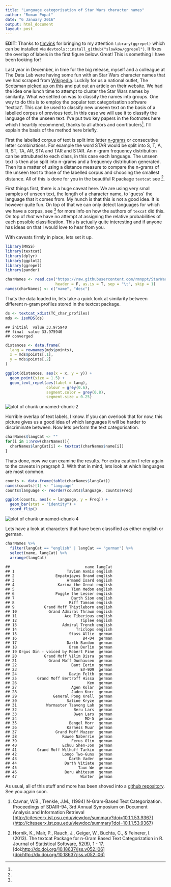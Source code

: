 ```yaml
---
title: "Language categorisation of Star Wars character names"
author: "Roman Popat"
date: "6 January 2016"
output: html_document
layout: post
---
```


**EDIT:** Thanks to [timvink](https://github.com/timvink) for bringing to my attention `library(ggrepel)` which can be installed via `devtools::install_github("slowkow/ggrepel")`. It fixes the overlap of labels in the first figure below. Great! This is something I have been looking for!

Last year in December, in time for the big release, myself and a colleague at The Data Lab were having some fun with an Star Wars character names that we had scraped from [Wikipedia](https://en.wikipedia.org/wiki/List_of_Star_Wars_characters). Luckily for us a national outlet, The Scotsman [picked up on this](http://www.scotsman.com/edinburgh/what-nationality-would-star-wars-characters-be-in-the-real-world-1-3976537) and put out an article on their website. We had the idea one lunch time to attempt to cluster the Star Wars names by similarity. What we setlled on was to classify the names into groups. One way to do this is to employ the popular text categorisation software 'textcat'. This can be used to classify new unseen text on the basis of a labelled corpus of previous text. In this case we will use it to classify the language of the unseen text. I've put two key papers in the footnotes here which I heartily recommend, thanks to all athors and conrtibuters[^1]. I'll explain the basis of the method here briefly.

First the labelled corpus of text is split into letter [n-grams](https://en.wikipedia.org/wiki/N-gram) or consecutive letter combinations. For example the word STAR would be split into S, T, A, R, ST, TA, AR, STA and TAR and STAR. An n-gram frequency distribution can be attrubuted to each class, in this case each language. The unseen text is then also split into n-grams and a frequency distribution generated. Then its a matter of using a distance measure to compare the n-grams of the unseen text to those of the labelled corpus and choosing the smallest distance. All of this is done for you in the beautiful R package `textcat` see [^1]. 

First things first, there is a huge caveat here. We are using very small samples of unseen text, the length of a character name, to 'guess' the language that it comes from. My hunch is that this is not a good idea. It is however quite fun. On top of that we can only detect languages for which we have a corpus, see [^1] for more info on how the authors of `texcat` did this. On top of *that* we have no attempt at assigning the relative probabilities of each possible classification. This is actually quite interesting and if anyone has ideas on that I would love to hear from you.

With caveats firmly in place, lets set it up.


```r
library(MASS)
library(textcat)
library(dplyr)
library(ggplot2)
library(ggrepel)
library(pander)

charNames <- read.csv("https://raw.githubusercontent.com/rmnppt/StarWars_textcat/master/Data/star_wars_dataframe.csv", 
                      header = F, as.is = T, sep = "\t", skip = 1)
names(charNames) <- c("name", "desc")
```

Thats the data loaded in, lets take a quick look at similarity between different n-gram profiles stored in the textcat package.


```r
ds <- textcat_xdist(TC_char_profiles)
mds <- isoMDS(ds)
```

```
## initial  value 33.975940 
## final  value 33.975940 
## converged
```

```r
distances <- data.frame(
  lang = rownames(mds$points),
  x = mds$points[,1],
  y = mds$points[,2]
)

ggplot(distances, aes(x = x, y = y)) +
  geom_point(size = 1.5) +
  geom_text_repel(aes(label = lang), 
                  colour = grey(0.6), 
                  segment.color = grey(0.8),
                  segment.size = 0.25)
```

![plot of chunk unnamed-chunk-2](/figure/source/2016-01-06-StarWarsBlog/unnamed-chunk-2-1.svg) 

Horrible overlap of text labels, I know. If you can overlook that for now, this picture gives us a good idea of which languages it will be harder to discriminate between. Now lets perform the text categorisation.


```r
charNames$langCat <- ""
for(i in 1:nrow(charNames)){
  charNames$langCat[i] <- textcat(charNames$name[i])
}
```

Thats done, now we can examine the results. For extra caution I refer again to the caveats in pragraph 3. With that in mind, lets look at which languages are most common.


```r
counts <- data.frame(table(charNames$langCat))
names(counts)[1] <- "language"
counts$language <- reorder(counts$language, counts$Freq)

ggplot(counts, aes(x = language, y = Freq)) +
  geom_bar(stat = "identity") +
  coord_flip()
```

![plot of chunk unnamed-chunk-4](/figure/source/2016-01-06-StarWarsBlog/unnamed-chunk-4-1.svg) 

Lets have a look at characters that have been classified as either english or german.


```r
charNames %>% 
  filter(langCat == "english" | langCat == "german") %>%
  select(name, langCat) %>%
  arrange(langCat)
```

```
##                                 name langCat
## 1                       Tavion Axmis english
## 2                  Empatojayos Brand english
## 3                       Armand Isard english
## 4                   Karina the Great english
## 5                         Tion Medon english
## 6                  Poggle the Lesser english
## 7                         Darth Sion english
## 8                        Riff Tamson english
## 9             Grand Moff Thistleborn english
## 10              Grand Admiral Thrawn english
## 11                     Ace Tiberious english
## 12                            Tiplee english
## 13                    Admiral Trench english
## 14                          Triclops english
## 15                       Stass Allie  german
## 16                             B4-D4  german
## 17                      Darth Bandon  german
## 18                       Bren Derlin  german
## 19 Orgus Din - voiced by Robert Pine  german
## 20            Grand Moff Vilim Disra  german
## 21              Grand Moff Dunhausen  german
## 22                        Bant Eerin  german
## 23                            EV-9D9  german
## 24                       Davin Felth  german
## 25         Grand Moff Bertroff Hissa  german
## 26                               Ken  german
## 27                        Agen Kolar  german
## 28                        Jaden Korr  german
## 29                General Pong Krell  german
## 30                      Satine Kryze  german
## 31             Warmaster Tsavong Lah  german
## 32                         Beru Lars  german
## 33                         Owen Lars  german
## 34                              MD-5  german
## 35                       Bengel Morr  german
## 36                      Karness Muur  german
## 37                 Grand Moff Muzzer  german
## 38                    Ruwee Naberrie  german
## 39                        Ferus Olin  german
## 40                    Echuu Shen-Jon  german
## 41         Grand Moff Wilhuff Tarkin  german
## 42                    Longo Two-Guns  german
## 43                       Darth Vader  german
## 44                     Darth Vitiate  german
## 45                           Taun We  german
## 46                     Beru Whitesun  german
## 47                            Winter  german
```

As usual, all of this stuff and more has been shoved into a [github repository](https://github.com/rmnppt/StarWars_textcat).
See you again soon.


[^1]: 

1. Cavnar, W.B., Trenkle, J.M., (1994) N-Gram-Based Text Categorization. Proceedings of SDAIR-94, 3rd Annual Symposium on Document Analysis and Information Retrieval [http://citeseerx.ist.psu.edu/viewdoc/summary?doi=10.1.1.53.9367](http://citeseerx.ist.psu.edu/viewdoc/summary?doi=10.1.1.53.9367)

2. Hornik, K., Mair, P., Rauch, J., Geiger, W., Buchta, C., & Feinerer, I. (2013). The textcat Package for n-Gram Based Text Categorization in R. Journal of Statistical Software, 52(6), 1 - 17. [doi:http://dx.doi.org/10.18637/jss.v052.i06](doi:http://dx.doi.org/10.18637/jss.v052.i06)
